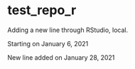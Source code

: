 # test_repo_r

Adding a new line through RStudio, local.

Starting on January 6, 2021

New line added on January 28, 2021

